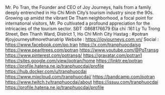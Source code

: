Mr. Po Tran, the Founder and CEO of Joy Journeys, hails from a family deeply entrenched in Ho Chi Minh City’s tourism industry since the 90s. Growing up amidst the vibrant De Tham neighborhood, a focal point for international visitors, Mr. Po cultivated a profound appreciation for the intricacies of the tourism sector.
SĐT :0868176679
Địa chỉ :161 Ly Tu Trong Street, Ben Thanh Ward, District 1, Ho Chi Minh City
Hastag : #potran #joyjourneys#morethanatrip
Website : https://joyjourneys.com.vn/
Social : 
https://www.facebook.com/po.tran
https://x.com/tranphuocdaisg
https://www.pearltrees.com/potran 
https://www.youtube.com/@PoTransg
https://www.pinterest.com/potransg/ 
https://gravatar.com/potran1 
https://sites.google.com/view/potran/home 
https://linktr.ee/potran
https://profile.hatena.ne.jp/tranphuocdai/profile
https://hub.docker.com/u/tranphuocdai
https://www.mixcloud.com/tranphuocdai/
https://bandcamp.com/potran
https://www.twitch.tv/tranphuocdai/about
https://issuu.com/tranphuocdai
https://profile.hatena.ne.jp/tranphuocdai/profile


